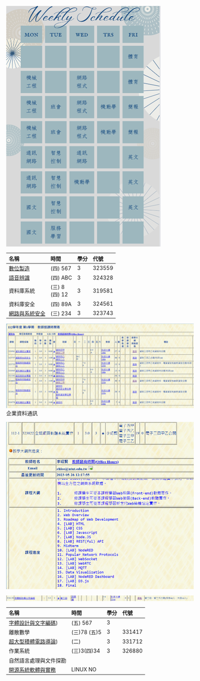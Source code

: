 ![image.png|240](https://raw.githubusercontent.com/Ash0645/image_remote/main/202306300204673.png)

| 名稱                                                                                        | 時間                     | 學分 | 代號   |
|:------------------------------------------------------------------------------------------- |:------------------------ |:---- |:------ |
| [數位製造](https://aps.ntut.edu.tw/course/tw/ShowSyllabus.jsp?snum=323559&code=11194)       | (四) 567                 | 3    | 323559 |
| [語音辨識](https://aps.ntut.edu.tw/course/tw/ShowSyllabus.jsp?snum=324328&code=12442)       | (四) ABC                 | 3    | 324328 |
| 資料庫系統                                                                                  | (三) 8<div>(四) 12</div> | 3    | 319581 |
| 資料庫安全                                                                                  | (四) 89A                 | 3    | 324561 |
| [網路與系統安全](https://aps.ntut.edu.tw/course/tw/ShowSyllabus.jsp?snum=323743&code=12148) | (三) 234                 | 3    | 323743 |

![image.png](https://raw.githubusercontent.com/Ash0645/image_remote/main/202308290325898.png)
企業資料通訊

![image.png|425](https://raw.githubusercontent.com/Ash0645/image_remote/main/202308290330773.png)

![image.png](https://raw.githubusercontent.com/Ash0645/image_remote/main/202312112128658.png)



| 名稱  | 時間  | 學分 | 代號   |
|:--- |:--- |:---- |:------ |
| [字體設計與文字編碼](https://aps.ntut.edu.tw/course/tw/ShowSyllabus.jsp?snum=326120&code=11324))       | (五) 567| 3    |  |
|   離散數學   | (三)78 (五)5  | 3    | 331417 |
|    [超大型積體電路導論](https://aps.ntut.edu.tw/course/tw/ShowSyllabus.jsp?snum=331712&code=10496))     | (二) | 3    | 331712 |
|作業系統|(三)3(四)34|3|326880|
|自然語言處理與文件探勘|||
|[開源系統軟體與實務](https://aps.ntut.edu.tw/course/tw/Curr.jsp?format=-2&code=5903326)|LINUX NO|||



